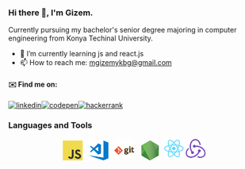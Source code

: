 ### Hi there 👋, I'm Gizem.
Currently pursuing my bachelor's senior degree majoring in computer engineering from Konya Techinal University.

- 🌱 I’m currently learning js and react.js 
- 📫 How to reach me: mgizemykbg@gmail.com 


#### ✉️ Find me on:
[<img src='https://cdn.jsdelivr.net/npm/simple-icons@3.0.1/icons/linkedin.svg' alt='linkedin' height='40'>](https://www.linkedin.com/in/gizemykbg//)[<img src='https://cdn.jsdelivr.net/npm/simple-icons@3.0.1/icons/codepen.svg' alt='codepen' height='40'>](https://codepen.io/https://codepen.io/gizemykbg)[<img src='https://cdn.jsdelivr.net/npm/simple-icons@3.0.1/icons/hackerrank.svg' alt='hackerrank' height='40'>](https://www.hackerrank.com/mergizem?hr_r=1)  

### Languages and Tools
<p align="center">
<img src="https://raw.githubusercontent.com/github/explore/80688e429a7d4ef2fca1e82350fe8e3517d3494d/topics/javascript/javascript.png" alt="Javascript" height="40" style="vertical-align:top; margin:4px">
<img src="https://raw.githubusercontent.com/github/explore/80688e429a7d4ef2fca1e82350fe8e3517d3494d/topics/visual-studio-code/visual-studio-code.png" alt="VS Code" height="40" style="vertical-align:top; margin:4px">
<img src="https://raw.githubusercontent.com/github/explore/80688e429a7d4ef2fca1e82350fe8e3517d3494d/topics/git/git.png" alt="Git"  height="40" style="vertical-align:top; margin:4px" />
  <img src="https://raw.githubusercontent.com/github/explore/80688e429a7d4ef2fca1e82350fe8e3517d3494d/topics/nodejs/nodejs.png"  height="40" style="vertical-align:top; margin:4px" alt="Node.js"/>
  <img src="https://github.com/devicons/devicon/blob/master/icons/react/react-original.svg" alt="react" height="40"  /> <img src="https://github.com/devicons/devicon/blob/master/icons/redux/redux-original.svg" alt="redux"  height="40"   />
</p>


